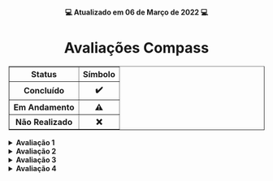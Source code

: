 <p align="center"><strong>💻 Atualizado em 06 de Março de 2022 💻</strong></p>

<h1 align="center">Avaliações Compass</h1>

<div align="center">
    <table border=1>
        <tr>
            <th>Status</th>
            <th>Símbolo</th>
        </tr>
        <tr>
            <th>Concluído</th>
            <th>✔️</th>
        </tr>
        <tr>
            <th>Em Andamento</th>
            <th>⚠️</th>
        </tr>
        <tr>
            <th>Não Realizado</th>
            <th>❌</th>
        </tr>
    </table>
</div>


<!-- Avaliação 1 -->
<details>
    <summary><strong>Avaliação 1</strong></summary>
    <br />
    <div align="center">
        <table border=1>
            <tr>
                <th>Questão</th>
                <th>Desafio</th>
                <th>Solução</th>
                <th>Status</th>
            </tr>
            <tr>
                <td align="center">7</td>
                <td>Quiz de Perguntas e Respostas</td>
                <td><a href="https://github.com/gabrielcoelhox/AV-Compass/blob/main/Avaliação%201/Questão%2007/src/Questao07.java">Código</a></td>
                <td align="center">✔️</td>
            </tr>
            <tr>
                <td align="center">8</td>
                <td>Validar Usuário + Mensagem</td>
                <td><a href="https://github.com/gabrielcoelhox/AV-Compass/blob/main/Avaliação%201/Questão%2008/src/Questao08.java">Código</a></td>
                <td align="center">✔️</td>
            </tr>
            <tr>
                <td align="center">9</td>
                <td>Salário funcionário</td>
                <td><a href="https://github.com/gabrielcoelhox/AV-Compass/blob/main/Avaliação%201/Questão%2009/src/application/Questao09.java">Código</a></td>
                <td align="center">✔️</td>
            </tr>
        </table>
    </div>
</details>

<!-- Avaliação 2 -->
<details>
    <summary><strong>Avaliação 2</strong></summary>
    <br />
    <div align="center">
        <table border=1>
            <tr>
                <th>Questão</th>
                <th>Desafio</th>
                <th>Solução</th>
                <th>Status</th>
            </tr>
             <tr>
                <td align="center">9</td>
                <td>XPTO System</td>
                <td><a href="https://github.com/gabrielcoelhox/AV-Compass/tree/main/Avaliação%202/Questao09">Código</a></td>
                <td align="center">✔️</td>
            </tr>
            <tr>
                <td align="center">10</td>
                <td>Emoji divertido e chateado</td>
                <td><a href="https://github.com/gabrielcoelhox/AV-Compass/blob/main/Avaliação%202/Questao10/src/Program.java">Código</a></td>
                <td align="center">✔️</td>
            </tr>
        </table>
    </div>
</details>

<!-- Avaliação 3 -->
<details>
    <summary><strong>Avaliação 3</strong></summary>
    <br />
    <div align="center">
        <table border=1>
            <tr>
                <th>Questão</th>
                <th>Desafio</th>
                <th>Solução</th>
                <th>Status</th>
            </tr>
             <tr>
                <td align="center">1</td>
                <td>API REST</td>
                <td><a href="https://github.com/gabrielcoelhox/AV-Compass/tree/main/Avalia%C3%A7%C3%A3o%203">Código</a></td>
                <td align="center">✔️</td>
            </tr>
        </table>
    </div>
</details>

<!-- Avaliação 4 -->
<details>
    <summary><strong>Avaliação 4</strong></summary>
    <br />
    <div align="center">
        <table border=1>
            <tr>
                <th>Questão</th>
                <th>Desafio</th>
                <th>Solução</th>
                <th>Status</th>
            </tr>
             <tr>
                <td align="center">1</td>
                <td>API REST</td>
                <td><a href="https://github.com/gabrielcoelhox/AV-Compass/tree/main/Avaliação%204">Código</a></td>
                <td align="center">✔️</td>
            </tr>
        </table>
    </div>
</details>
